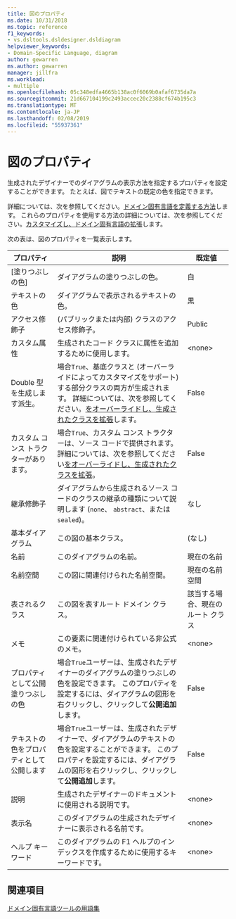 ```yaml
---
title: 図のプロパティ
ms.date: 10/31/2018
ms.topic: reference
f1_keywords:
- vs.dsltools.dsldesigner.dsldiagram
helpviewer_keywords:
- Domain-Specific Language, diagram
author: gewarren
ms.author: gewarren
manager: jillfra
ms.workload:
- multiple
ms.openlocfilehash: 05c348edfa4665b138ac0f6069b0afaf6735da7a
ms.sourcegitcommit: 21d667104199c2493accec20c2388cf674b195c3
ms.translationtype: MT
ms.contentlocale: ja-JP
ms.lasthandoff: 02/08/2019
ms.locfileid: "55937361"
---
```

# <a name="properties-of-diagrams"></a>図のプロパティ
生成されたデザイナーでのダイアグラムの表示方法を指定するプロパティを設定することができます。 たとえば、図でテキストの既定の色を指定できます。

 詳細については、次を参照してください。[ドメイン固有言語を定義する方法](../modeling/how-to-define-a-domain-specific-language.md)します。 これらのプロパティを使用する方法の詳細については、次を参照してください。[カスタマイズし、ドメイン固有言語の拡張](../modeling/customizing-and-extending-a-domain-specific-language.md)します。

 次の表は、図のプロパティを一覧表示します。

|プロパティ|説明|既定値|
|-|-|-|
|[塗りつぶしの色]|ダイアグラムの塗りつぶしの色。|白|
|テキストの色|ダイアグラムで表示されるテキストの色。|黒|
|アクセス修飾子|(パブリックまたは内部) クラスのアクセス修飾子。|Public|
|カスタム属性|生成されたコード クラスに属性を追加するために使用します。|\<none>|
|Double 型を生成します派生。|場合`True`、基底クラスと (オーバーライドによってカスタマイズをサポート) する部分クラスの両方が生成されます。 詳細については、次を参照してください。[をオーバーライドし、生成されたクラスを拡張](../modeling/overriding-and-extending-the-generated-classes.md)します。|False|
|カスタム コンス トラクターがあります。|場合`True`、カスタム コンス トラクターは、ソース コードで提供されます。 詳細については、次を参照してください[をオーバーライドし、生成されたクラスを拡張](../modeling/overriding-and-extending-the-generated-classes.md)。|False|
|継承修飾子|ダイアグラムから生成されるソース コードのクラスの継承の種類について説明します (`none`、 `abstract`、または`sealed`)。|なし|
|基本ダイアグラム|この図の基本クラス。|(なし)|
|名前|このダイアグラムの名前。|現在の名前|
|名前空間|この図に関連付けられた名前空間。|現在の名前空間|
|表されるクラス|この図を表すルート ドメイン クラス。|該当する場合、現在のルート クラス|
|メモ|この要素に関連付けられている非公式のメモ。|\<none>|
|プロパティとして公開塗りつぶしの色|場合`True`ユーザーは、生成されたデザイナーのダイアグラムの塗りつぶしの色を設定できます。 このプロパティを設定するには、ダイアグラムの図形を右クリックし、クリックして**公開追加**します。|False|
|テキストの色をプロパティとして公開します|場合`True`ユーザーは、生成されたデザイナーで、ダイアグラムのテキストの色を設定することができます。 このプロパティを設定するには、ダイアグラムの図形を右クリックし、クリックして**公開追加**します。|False|
|説明|生成されたデザイナーのドキュメントに使用される説明です。|\<none>|
|表示名|このダイアグラムの生成されたデザイナーに表示される名前です。|\<none>|
|ヘルプ キーワード|このダイアグラムの F1 ヘルプのインデックスを作成するために使用するキーワードです。|\<none>|

## <a name="see-also"></a>関連項目

[ドメイン固有言語ツールの用語集](https://msdn.microsoft.com/ca5e84cb-a315-465c-be24-76aa3df276aa)
